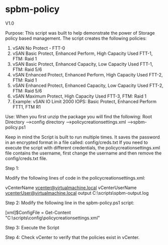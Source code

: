 # spbm-policy

V1.0

Purpose: This script was built to help demonstrate the power of Storage policy based management.  The script creates the following policies: 
1. vSAN No Protect - FTT-0
2. vSAN Basic Protect, Enhanced Perform, High Capacity Used FTT-1, FTM: Raid 1
3. vSAN Basic Protect, Enhanced Capacity, Low Capacity Used FTT-1, FTM: Raid 5/6</FTT1R5>
4. vSAN Enhanced Protect, Enhanced Perform, High Capacity Used FTT-2, FTM: Raid 1
5. vSAN Enhanced Protect, Enhanced Capacity, Low Capacity Used FTT-2, FTM: Raid 5/6
6. vSAN Maximum Protect, High Capacity Used FTT-3, FTM: Raid 1
7. Example: vSAN IO Limit 2000 IOPS: Basic Protect, Enhanced Perform FTT1, FTM R1


Use: 
When you first unzip the package you will find the following: 
Root Directory
-->config directory
-->policycreationsettings.xml
-->spbm-policy.ps1

Keep in mind the Script is built to run multiple times.  It saves the password in an encrypted format in a file called: config/creds.txt
If you need to execute the script with different credentials, the policycreationsettings.xml file contains the username, first change the username and then remove the config/creds.txt file. 

Step 1:

Modify the following lines of code in the policycreationsettings.xml: 

vCenterName vcenter@virtualmachine.local
vCenterUserName vcenterUser@virtualmachine.local 
output C:\scripts\spbm-output.log

Step 2: 
Modify the following line in the spbm-policy.ps1 script: 

[xml]$ConfigFile = Get-Content "C:\scripts\config\policycreationsettings.xml"

Step 3: 
Execute the Script

Step 4: 
Check vCenter to verify that the policies exist in vCenter. 
